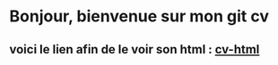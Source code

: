 # Bonjour, bienvenue sur mon git cv

## voici le lien afin de le voir son html : [cv-html](index.html)